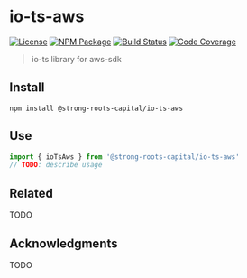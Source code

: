 # io-ts-aws
[![License][]](https://opensource.org/licenses/ISC)
[![NPM Package][]](https://npmjs.org/package/@strong-roots-capital/io-ts-aws)
[![Build Status]](https://github.com/strong-roots-capital/io-ts-aws/actions/workflows/ci.yml)
[![Code Coverage][]](https://codecov.io/gh/strong-roots-capital/io-ts-aws)

[License]: https://img.shields.io/badge/License-ISC-blue.svg
[NPM Package]: https://img.shields.io/npm/v/@strong-roots-capital/io-ts-aws.svg
[build status]: https://github.com/strong-roots-capital/io-ts-aws/actions/workflows/ci.yml/badge.svg
[code coverage]: https://codecov.io/gh/strong-roots-capital/io-ts-aws/branch/master/graph/badge.svg

> io-ts library for aws-sdk

## Install

``` shell
npm install @strong-roots-capital/io-ts-aws
```

## Use

``` typescript
import { ioTsAws } from '@strong-roots-capital/io-ts-aws'
// TODO: describe usage
```

## Related

TODO

## Acknowledgments

TODO
